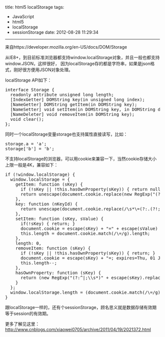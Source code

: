 title: html5 localStorage
tags:
  - JavaScript
  - html5
  - localStorage
  - sessionStorage
date: 2012-08-28 11:29:34
---

来自https://developer.mozilla.org/en-US/docs/DOM/Storage

从IE8+，到目前标准浏览器都支持window.localStorage对象，并且一般也都支持window.JSON，这样很好， 因为localStorage存的都是字符串，如果是json格式，刚好很方便用JSON对象处理。

<span id="more-960"></span>

localStorage API如下：

<pre>interface Storage {
  readonly attribute unsigned long length;
  [IndexGetter] DOMString key(in unsigned long index);
  [NameGetter] DOMString getItem(in DOMString key);
  [NameSetter] void setItem(in DOMString key, in DOMString data);
  [NameDeleter] void removeItem(in DOMString key);
  void clear();
};</pre>

同时一个localStorage变量storage也支持属性直接读写，比如：

<pre>storage.a = 'a';
storage['b'] = 'b';</pre>

不支持localStorage的浏览器，可以用cookie来兼容一下，当然cookie存储大小上限一般是4K，兼容如下：

<pre>if (!window.localStorage) {
  window.localStorage = {
    getItem: function (sKey) {
      if (!sKey || !this.hasOwnProperty(sKey)) { return null; }
      return unescape(document.cookie.replace(new RegExp("(?:^|.*;\\s*)" + escape(sKey).replace(/[\-\.\+\*]/g, "\\$&amp;") + "\\s*\\=\\s*((?:[^;](?!;))*[^;]?).*"), "$1"));
    },
    key: function (nKeyId) {
      return unescape(document.cookie.replace(/\s*\=(?:.(?!;))*$/, "").split(/\s*\=(?:[^;](?!;))*[^;]?;\s*/)[nKeyId]);
    },
    setItem: function (sKey, sValue) {
      if(!sKey) { return; }
      document.cookie = escape(sKey) + "=" + escape(sValue) + "; expires=Tue, 19 Jan 2038 03:14:07 GMT; path=/";
      this.length = document.cookie.match(/\=/g).length;
    },
    length: 0,
    removeItem: function (sKey) {
      if (!sKey || !this.hasOwnProperty(sKey)) { return; }
      document.cookie = escape(sKey) + "=; expires=Thu, 01 Jan 1970 00:00:00 GMT; path=/";
      this.length--;
    },
    hasOwnProperty: function (sKey) {
      return (new RegExp("(?:^|;\\s*)" + escape(sKey).replace(/[\-\.\+\*]/g, "\\$&amp;") + "\\s*\\=")).test(document.cookie);
    }
  };
  window.localStorage.length = (document.cookie.match(/\=/g) || window.localStorage).length;
}</pre>

跟localStorage一样的，还有个sessionStorage，顾名思义就是数据存储有效期等于session的有效期。

更多了解见这里： http://www.cnblogs.com/xiaowei0705/archive/2011/04/19/2021372.html